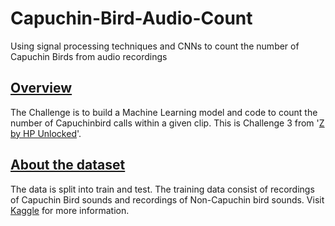 # Capuchin-Bird-Audio-Count
Using signal processing techniques and CNNs to count the number of Capuchin Birds from audio recordings

## <u>Overview</u>
The Challenge is to build a Machine Learning model and code to count the number of Capuchinbird calls within a given clip. This is Challenge 3 from '[Z by HP Unlocked](https://www.hp.com/us-en/workstations/industries/data-science/unlocked-with-z.html?jumpid=va_973ccb1879)'.

## <u>About the dataset</u>
The data is split into train and test. The training data consist of recordings of Capuchin Bird sounds and recordings of Non-Capuchin bird sounds. Visit [Kaggle](https://www.kaggle.com/datasets/kenjee/z-by-hp-unlocked-challenge-3-signal-processing#where-to-start) for more information.
